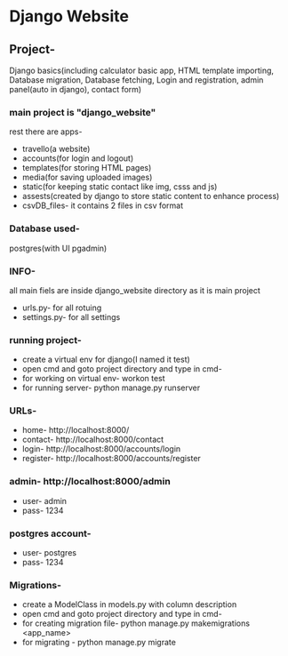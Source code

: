 # Django Website

## Project-
Django basics(including calculator basic app, HTML template importing, Database migration, Database fetching, Login and registration, admin panel(auto in django), contact form)

### main project is "django_website"
rest there are apps-
- travello(a website)
- accounts(for login and logout)
- templates(for storing HTML pages)
- media(for saving uploaded images)
- static(for keeping static contact like img, csss and js)
- assests(created by django to store static content to enhance process)
- csvDB_files- it contains 2 files in csv format


### Database used-
postgres(with UI pgadmin)

### INFO-
all main fiels are inside django_website directory as it is main project
- urls.py- for all rotuing
- settings.py- for all settings


### running project-
- create a virtual env for django(I named it test)
- open cmd and goto project directory and type in cmd-
- for working on virtual env- workon test
- for running server-  python manage.py runserver

### URLs-
- home- http://localhost:8000/
- contact- http://localhost:8000/contact
- login- http://localhost:8000/accounts/login
- register- http://localhost:8000/accounts/register

### admin- http://localhost:8000/admin
- user- admin
- pass- 1234

### postgres account-
- user- postgres
- pass- 1234

### Migrations-
- create a ModelClass in models.py with column description
- open cmd and goto project directory and type in cmd-
- for creating migration file- python manage.py makemigrations <app_name>
- for migrating - python manage.py migrate
